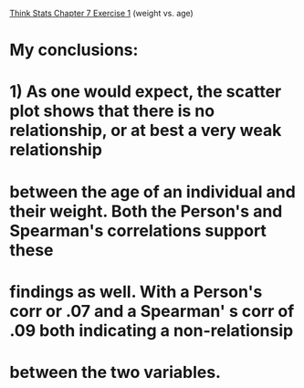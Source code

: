 [Think Stats Chapter 7 Exercise 1](http://greenteapress.com/thinkstats2/html/thinkstats2008.html#toc70) (weight vs. age)

# My conclusions:

# 1) As one would expect, the scatter plot shows that there is no relationship, or at best a very weak relationship
#    between the age of an individual and their weight.  Both the Person's and Spearman's correlations support these
#    findings as well.  With a Person's corr or .07 and a Spearman' s corr of .09 both indicating a non-relationsip 
#    between the two variables.
